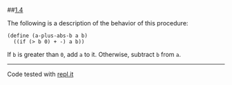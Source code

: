 ##[1.4](http://mitpress.mit.edu/sicp/full-text/book/book-Z-H-10.html#%_thm_1.4)

The following is a description of the behavior of this procedure:

	(define (a-plus-abs-b a b)
      ((if (> b 0) + -) a b))

If `b` is greater than `0`, add `a` to it. Otherwise, subtract `b` from `a`.

---

Code tested with [repl.it](http://repl.it)